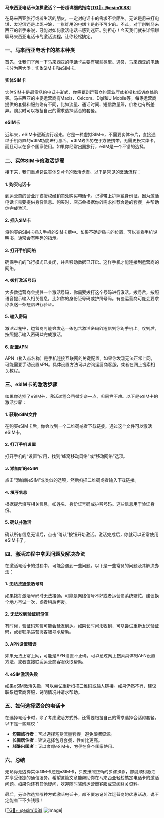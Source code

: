 **马来西亚电话卡怎样激活？一份超详细的指南[[TG💪+ @esim1088](https://t.me/s/esim1088)]**

在马来西亚旅行或者生活的朋友，一定对电话卡的需求不会陌生。无论是用来打电话、发短信还是上网冲浪，一张好用的电话卡是必不可少的。不过，对于刚到马来西亚的新手来说，可能对如何激活电话卡感到迷茫。别担心！今天我们就来详细聊聊马来西亚电话卡的激活流程，让你轻松搞定。

### **一、马来西亚电话卡的基本种类**

首先，让我们了解一下马来西亚的电话卡主要有哪些类型。通常，马来西亚的电话卡分为两大类：实体SIM卡和eSIM卡。

#### **实体SIM卡**
实体SIM卡是最常见的电话卡形式，你需要到运营商的营业厅或者授权经销商处购买。马来西亚的主要运营商有Maxis、Celcom、Digi和U Mobile等。每家运营商提供的套餐和服务略有不同，比如流量、通话时间、短信数量等，价格也有所差异。购买时可以根据自己的需求选择适合的套餐。

#### **eSIM卡**
近年来，eSIM卡逐渐流行起来。它是一种虚拟SIM卡，不需要实体卡片，直接通过手机内置的eSIM功能进行激活。eSIM的优势在于方便携带，无需更换实体卡，而且可以在多个国家使用。如果你经常出国旅行，eSIM是一个不错的选择。

### **二、实体SIM卡的激活步骤**

接下来，我们重点说说实体SIM卡的激活步骤。以下是常见的激活流程：

#### **1. 购买电话卡**
到运营商的营业厅或授权经销商处购买电话卡。记得带上护照或身份证，因为激活电话卡需要提供身份信息。购买时，店员会根据你的需求推荐合适的套餐，并帮助你完成激活。

#### **2. 插入SIM卡**
将购买的SIM卡插入手机的SIM卡槽中。如果不确定插卡的位置，可以查看手机说明书，通常会有明确的指示。

#### **3. 打开手机网络**
确保手机的飞行模式已关闭，并且移动数据已开启。这样手机才能连接到运营商的网络。

#### **4. 拨打激活号码**
大多数运营商会提供一个激活号码，你需要拨打这个号码进行激活。拨号后，按照语音提示输入相关信息，比如你的身份证号码或护照号码。有些运营商可能会要求你发送一条短信进行验证。

#### **5. 输入密码**
激活过程中，运营商可能会发送一条包含激活密码的短信到你的手机上。收到后，按照提示输入密码以完成激活。

#### **6. 配置APN**
APN（接入点名称）是手机连接互联网的关键配置。如果你发现无法正常上网，可能需要手动设置APN。具体设置方法可以咨询运营商客服，或者在网上搜索相关教程。

### **三、eSIM卡的激活步骤**

如果你选择了eSIM卡，激活过程会稍微复杂一点，但同样不难。以下是eSIM卡的激活步骤：

#### **1. 获取eSIM文件**
在购买eSIM卡后，你会收到一个二维码或者下载链接。通过这个文件可以激活eSIM卡。

#### **2. 打开手机设置**
打开手机的“设置”应用，找到“蜂窝移动网络”或“移动网络”选项。

#### **3. 添加新的eSIM**
点击“添加新eSIM”或类似的选项，然后扫描二维码或者输入下载链接。

#### **4. 填写信息**
根据提示填写相关信息，如姓名、身份证号码或护照号码。这些信息用于验证身份。

#### **5. 确认并激活**
确认所有信息无误后，点击“确认”按钮开始激活。激活完成后，你就可以正常使用eSIM卡了。

### **四、激活过程中常见问题及解决办法**

在激活电话卡的过程中，可能会遇到一些问题。以下是一些常见的问题及其解决办法：

#### **1. 无法接通激活号码**
如果拨打激活号码时无法接通，可能是网络信号不好或者运营商系统繁忙。建议换个地方再试一次，或者稍后再拨。

#### **2. 无法收到验证码短信**
有时候，验证码短信可能会延迟到达。如果长时间未收到，可以尝试重新发送验证码，或者联系运营商客服寻求帮助。

#### **3. APN设置错误**
如果无法正常上网，可能是APN设置不正确。可以通过网上搜索具体的APN设置方法，或者直接联系运营商客服获取帮助。

#### **4. eSIM激活失败**
如果eSIM激活失败，可以尝试重新扫描二维码或输入链接。如果仍然不行，建议联系运营商客服，说明情况并请求帮助。

### **五、如何选择适合的电话卡**

在选择电话卡时，除了考虑激活方式外，还需要根据自己的需求选择合适的套餐。以下是一些建议：

- **短期旅行者**：可以选择短期流量套餐，避免浪费资源。
- **长期居住者**：建议选择包月套餐，性价比更高。
- **频繁出国者**：可以考虑eSIM卡，方便在多个国家使用。

### **六、总结**

无论你是选择实体SIM卡还是eSIM卡，只要按照正确的步骤操作，都能顺利激活并享受便捷的通信服务。希望这篇文章能帮助你在马来西亚轻松搞定电话卡的激活问题。如果你还有其他疑问，欢迎随时咨询运营商客服或查阅相关资料。

最后，无论你选择哪种方式激活电话卡，都不要忘记关注运营商的优惠活动，说不定能省下不少钱哦！

[[TG💪+ @esim1088](https://t.me/s/esim1088) ![Image](https://i.postimg.cc/4NQfJmqS/Snipaste-2025-05-13-00-14-12.png)]